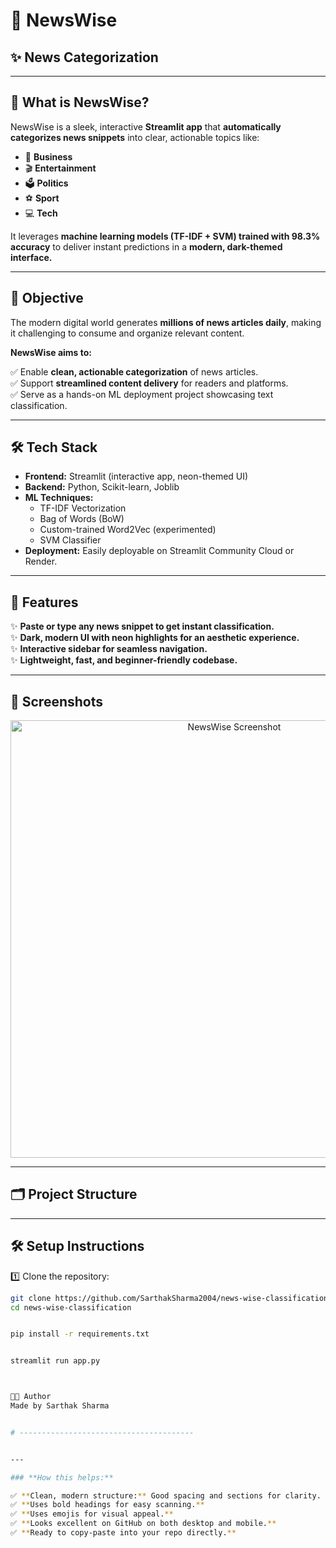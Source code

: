 # 📰 NewsWise

## ✨ News Categorization 

---

## 📌 **What is NewsWise?**

NewsWise is a sleek, interactive **Streamlit app** that **automatically categorizes news snippets** into clear, actionable topics like:

- 🏦 **Business**
- 🎬 **Entertainment**
- 🗳️ **Politics**
- ⚽ **Sport**
- 💻 **Tech**

It leverages **machine learning models (TF-IDF + SVM) trained with 98.3% accuracy** to deliver instant predictions in a **modern, dark-themed interface.**

---

## 🎯 **Objective**

The modern digital world generates **millions of news articles daily**, making it challenging to consume and organize relevant content.

**NewsWise aims to:**

✅ Enable **clean, actionable categorization** of news articles.  
✅ Support **streamlined content delivery** for readers and platforms.  
✅ Serve as a hands-on ML deployment project showcasing text classification.

---

## 🛠️ **Tech Stack**

- **Frontend:** Streamlit (interactive app, neon-themed UI)
- **Backend:** Python, Scikit-learn, Joblib
- **ML Techniques:** 
   - TF-IDF Vectorization
   - Bag of Words (BoW)
   - Custom-trained Word2Vec (experimented)
   - SVM Classifier
- **Deployment:** Easily deployable on Streamlit Community Cloud or Render.

---

## 🚀 **Features**

✨ **Paste or type any news snippet to get instant classification.**  
✨ **Dark, modern UI with neon highlights for an aesthetic experience.**  
✨ **Interactive sidebar for seamless navigation.**  
✨ **Lightweight, fast, and beginner-friendly codebase.**

---

## 📸 **Screenshots**

<p align="center">
  <img src="https://github.com/yourusername/news-wise-classification/assets/your_screenshot.png" alt="NewsWise Screenshot" width="700"/>
</p>

---

## 🗂️ **Project Structure**




---

## 🛠️ **Setup Instructions**

1️⃣ Clone the repository:
```bash
git clone https://github.com/SarthakSharma2004/news-wise-classification.git
cd news-wise-classification


pip install -r requirements.txt


streamlit run app.py



🧑‍💻 Author
Made by Sarthak Sharma


# ---------------------------------------


---

### **How this helps:**

✅ **Clean, modern structure:** Good spacing and sections for clarity.  
✅ **Uses bold headings for easy scanning.**  
✅ **Uses emojis for visual appeal.**  
✅ **Looks excellent on GitHub on both desktop and mobile.**  
✅ **Ready to copy-paste into your repo directly.**

